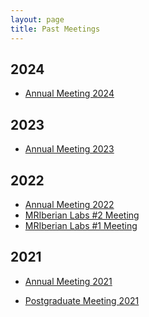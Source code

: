 ```yaml
---
layout: page
title: Past Meetings
---
```

## 2024

- <a href="{{ '/2024/04/01/4thAnnualMeeting.html'| relative_url }}">Annual Meeting 2024</a>

## 2023

- <a href="{{ '/2023/04/01/3rdAnnualMeeting.html'| relative_url }}">Annual Meeting 2023</a>


## 2022

- <a href="{{ '/2022/04/22/2ndAnnualMeeting.html'| relative_url }}">Annual Meeting 2022</a>
- <a href="{{ '/2022/11/22/IberianLabsEvent_2.html'| relative_url }}">MRIberian Labs #2 Meeting</a>
- <a href="{{ '/2022/03/03/IberianLabsEvent.html'| relative_url }}">MRIberian Labs #1 Meeting</a>

## 2021

- <a href="{{ '/2021/03/29/annual_meeting.html'| relative_url }}">Annual Meeting 2021</a>

- <a href="{{ '/2021/04/05/pg_meeting.html'| relative_url }}">Postgraduate Meeting 2021</a>

